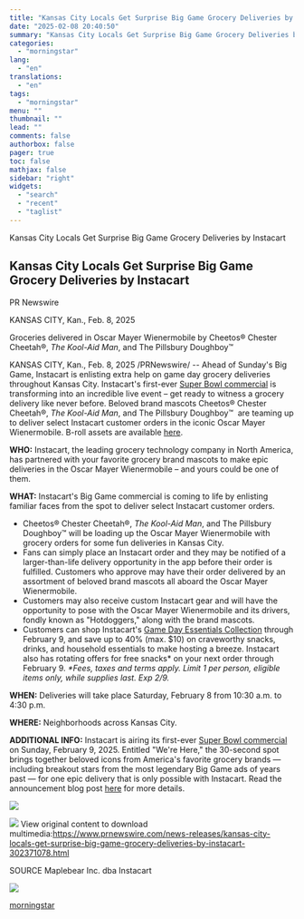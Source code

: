```yaml
---
title: "Kansas City Locals Get Surprise Big Game Grocery Deliveries by Instacart"
date: "2025-02-08 20:40:50"
summary: "Kansas City Locals Get Surprise Big Game Grocery Deliveries by Instacart Kansas City Locals Get Surprise Big Game Grocery Deliveries by Instacart PR Newswire KANSAS CITY, Kan., Feb. 8, 2025 Groceries delivered in Oscar Mayer Wienermobile by Cheetos® Chester Cheetah®, The Kool-Aid Man, and The Pillsbury Doughboy™ KANSAS CITY, Kan.,..."
categories:
  - "morningstar"
lang:
  - "en"
translations:
  - "en"
tags:
  - "morningstar"
menu: ""
thumbnail: ""
lead: ""
comments: false
authorbox: false
pager: true
toc: false
mathjax: false
sidebar: "right"
widgets:
  - "search"
  - "recent"
  - "taglist"
---
```


Kansas City Locals Get Surprise Big Game Grocery Deliveries by Instacart

Kansas City Locals Get Surprise Big Game Grocery Deliveries by Instacart
------------------------------------------------------------------------

PR Newswire

KANSAS CITY, Kan., Feb. 8, 2025


Groceries delivered in Oscar Mayer Wienermobile by Cheetos® Chester Cheetah®, *The Kool-Aid Man*, and The Pillsbury Doughboy™

KANSAS CITY, Kan., Feb. 8, 2025 /PRNewswire/ -- Ahead of Sunday's Big Game, Instacart is enlisting extra help on game day grocery deliveries throughout Kansas City. Instacart's first-ever [Super Bowl commercial](https://c212.net/c/link/?t=0&l=en&o=4357728-1&h=163896357&u=https%3A%2F%2Fwww.youtube.com%2Fwatch%3Fv%3DnVUPazjaHl8&a=Super+Bowl+commercial) is transforming into an incredible live event – get ready to witness a grocery delivery like never before. Beloved brand mascots Cheetos® Chester Cheetah®, *The Kool-Aid Man*, and The Pillsbury Doughboy™  are teaming up to deliver select Instacart customer orders in the iconic Oscar Mayer Wienermobile. B-roll assets are available [here](https://c212.net/c/link/?t=0&l=en&o=4357728-1&h=2128205115&u=https%3A%2F%2Ff.io%2F9YEXKzSv&a=here).

**WHO:** Instacart, the leading grocery technology company in North America, has partnered with your favorite grocery brand mascots to make epic deliveries in the Oscar Mayer Wienermobile – and yours could be one of them.

**WHAT:** Instacart's Big Game commercial is coming to life by enlisting familiar faces from the spot to deliver select Instacart customer orders.

* Cheetos® Chester Cheetah®, *The Kool-Aid Man*, and The Pillsbury Doughboy™ will be loading up the Oscar Mayer Wienermobile with grocery orders for some fun deliveries in Kansas City.
* Fans can simply place an Instacart order and they may be notified of a larger-than-life delivery opportunity in the app before their order is fulfilled. Customers who approve may have their order delivered by an assortment of beloved brand mascots all aboard the Oscar Mayer Wienermobile.
* Customers may also receive custom Instacart gear and will have the opportunity to pose with the Oscar Mayer Wienermobile and its drivers, fondly known as "Hotdoggers," along with the brand mascots.
* Customers can shop Instacart's [Game Day Essentials Collection](https://c212.net/c/link/?t=0&l=en&o=4357728-1&h=835768515&u=https%3A%2F%2Fwww.instacart.com%2Fstore%2Fpages%2Fbig-game-deals&a=Game+Day+Essentials+Collection) through February 9, and save up to 40% (max. $10) on craveworthy snacks, drinks, and household essentials to make hosting a breeze. Instacart also has rotating offers for free snacks\* on your next order through February 9. *\*Fees, taxes and terms apply. Limit 1 per person, eligible items only, while supplies last. Exp 2/9.*

**WHEN:** Deliveries will take place Saturday, February 8 from 10:30 a.m. to 4:30 p.m.

**WHERE:** Neighborhoods across Kansas City.

**ADDITIONAL INFO:** Instacart is airing its first-ever [Super Bowl commercial](https://c212.net/c/link/?t=0&l=en&o=4357728-1&h=1901504593&u=https%3A%2F%2Fyoutu.be%2FnVUPazjaHl8&a=Super+Bowl+commercial) on Sunday, February 9, 2025. Entitled "We're Here," the 30-second spot brings together beloved icons from America's favorite grocery brands — including breakout stars from the most legendary Big Game ads of years past — for one epic delivery that is only possible with Instacart. Read the announcement blog post [here](https://c212.net/c/link/?t=0&l=en&o=4357728-1&h=1357589202&u=https%3A%2F%2Fwww.instacart.com%2Fcompany%2Fupdates%2Fbig-game-ad%2F&a=here) for more details.

[![](https://mma.prnewswire.com/media/513450/instacart___Logo.jpg)](https://mma.prnewswire.com/media/513450/instacart___Logo.html)

 ![](https://c212.net/c/img/favicon.png?sn=SF14166&sd=2025-02-08) View original content to download multimedia:<https://www.prnewswire.com/news-releases/kansas-city-locals-get-surprise-big-game-grocery-deliveries-by-instacart-302371078.html>

SOURCE Maplebear Inc. dba Instacart


 ![](https://rt.prnewswire.com/rt.gif?NewsItemId=SF14166&Transmission_Id=202502080700PR_NEWS_USPR_____SF14166&DateId=20250208)

[morningstar](https://www.morningstar.com/news/pr-newswire/20250208sf14166/kansas-city-locals-get-surprise-big-game-grocery-deliveries-by-instacart)
